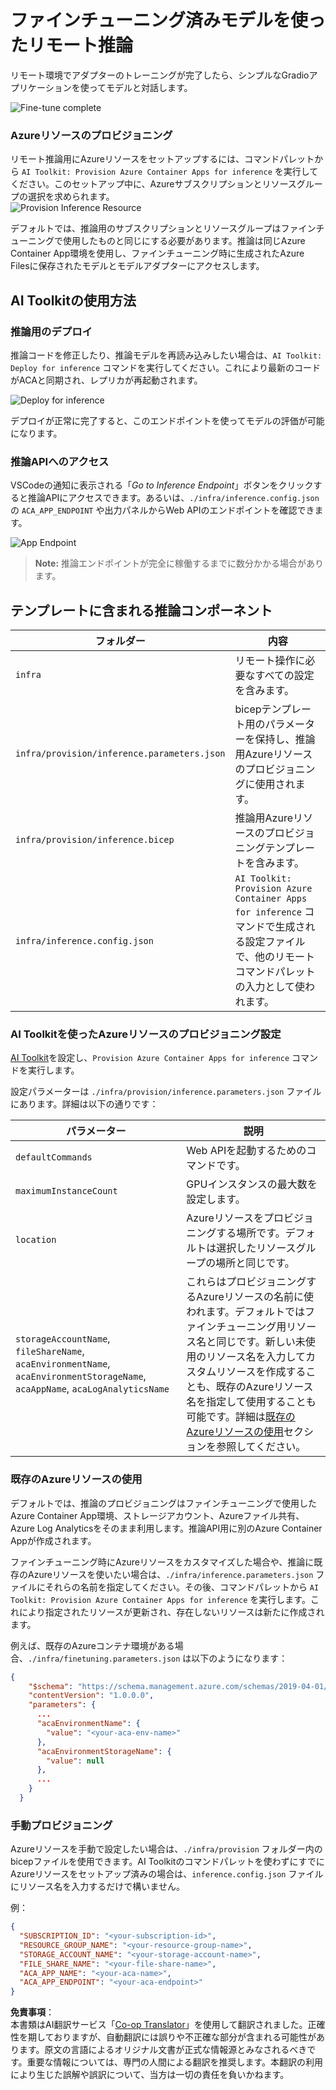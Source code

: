 <!--
CO_OP_TRANSLATOR_METADATA:
{
  "original_hash": "a54cd3d65b6963e4e8ce21e143c3ab04",
  "translation_date": "2025-07-16T21:16:27+00:00",
  "source_file": "md/01.Introduction/03/Remote_Interence.md",
  "language_code": "ja"
}
-->
# ファインチューニング済みモデルを使ったリモート推論

リモート環境でアダプターのトレーニングが完了したら、シンプルなGradioアプリケーションを使ってモデルと対話します。

![Fine-tune complete](../../../../../translated_images/log-finetuning-res.7b92254e7e822c7ffbec00f51a29199b0a53cefdd7fd2ce8330e4f787d98a94a.ja.png)

### Azureリソースのプロビジョニング
リモート推論用にAzureリソースをセットアップするには、コマンドパレットから `AI Toolkit: Provision Azure Container Apps for inference` を実行してください。このセットアップ中に、Azureサブスクリプションとリソースグループの選択を求められます。  
![Provision Inference Resource](../../../../../translated_images/command-provision-inference.467afc8d351642fc03bc2ae439330ad1253da4f08ed8a8e98cdf89ca5c7ae4c5.ja.png)
   
デフォルトでは、推論用のサブスクリプションとリソースグループはファインチューニングで使用したものと同じにする必要があります。推論は同じAzure Container App環境を使用し、ファインチューニング時に生成されたAzure Filesに保存されたモデルとモデルアダプターにアクセスします。

## AI Toolkitの使用方法

### 推論用のデプロイ  
推論コードを修正したり、推論モデルを再読み込みしたい場合は、`AI Toolkit: Deploy for inference` コマンドを実行してください。これにより最新のコードがACAと同期され、レプリカが再起動されます。

![Deploy for inference](../../../../../translated_images/command-deploy.9adb4e310dd0b0aec6bb518f3c5b19a945ca040216da11e210666ad0330702ea.ja.png)

デプロイが正常に完了すると、このエンドポイントを使ってモデルの評価が可能になります。

### 推論APIへのアクセス

VSCodeの通知に表示される「*Go to Inference Endpoint*」ボタンをクリックすると推論APIにアクセスできます。あるいは、`./infra/inference.config.json` の `ACA_APP_ENDPOINT` や出力パネルからWeb APIのエンドポイントを確認できます。

![App Endpoint](../../../../../translated_images/notification-deploy.446e480a44b1be5848fd31391c467b8d42c2db1d5daffa2250c9fcd3d8486164.ja.png)

> **Note:** 推論エンドポイントが完全に稼働するまでに数分かかる場合があります。

## テンプレートに含まれる推論コンポーネント

| フォルダー | 内容 |
| ------ |--------- |
| `infra` | リモート操作に必要なすべての設定を含みます。 |
| `infra/provision/inference.parameters.json` | bicepテンプレート用のパラメーターを保持し、推論用Azureリソースのプロビジョニングに使用されます。 |
| `infra/provision/inference.bicep` | 推論用Azureリソースのプロビジョニングテンプレートを含みます。 |
| `infra/inference.config.json` | `AI Toolkit: Provision Azure Container Apps for inference` コマンドで生成される設定ファイルで、他のリモートコマンドパレットの入力として使われます。 |

### AI Toolkitを使ったAzureリソースのプロビジョニング設定
[AI Toolkit](https://marketplace.visualstudio.com/items?itemName=ms-windows-ai-studio.windows-ai-studio)を設定し、`Provision Azure Container Apps for inference` コマンドを実行します。

設定パラメーターは `./infra/provision/inference.parameters.json` ファイルにあります。詳細は以下の通りです：

| パラメーター | 説明 |
| --------- |------------ |
| `defaultCommands` | Web APIを起動するためのコマンドです。 |
| `maximumInstanceCount` | GPUインスタンスの最大数を設定します。 |
| `location` | Azureリソースをプロビジョニングする場所です。デフォルトは選択したリソースグループの場所と同じです。 |
| `storageAccountName`, `fileShareName`, `acaEnvironmentName`, `acaEnvironmentStorageName`, `acaAppName`, `acaLogAnalyticsName` | これらはプロビジョニングするAzureリソースの名前に使われます。デフォルトではファインチューニング用リソース名と同じです。新しい未使用のリソース名を入力してカスタムリソースを作成することも、既存のAzureリソース名を指定して使用することも可能です。詳細は[既存のAzureリソースの使用](../../../../../md/01.Introduction/03)セクションを参照してください。 |

### 既存のAzureリソースの使用

デフォルトでは、推論のプロビジョニングはファインチューニングで使用したAzure Container App環境、ストレージアカウント、Azureファイル共有、Azure Log Analyticsをそのまま利用します。推論API用に別のAzure Container Appが作成されます。

ファインチューニング時にAzureリソースをカスタマイズした場合や、推論に既存のAzureリソースを使いたい場合は、`./infra/inference.parameters.json` ファイルにそれらの名前を指定してください。その後、コマンドパレットから `AI Toolkit: Provision Azure Container Apps for inference` を実行します。これにより指定されたリソースが更新され、存在しないリソースは新たに作成されます。

例えば、既存のAzureコンテナ環境がある場合、`./infra/finetuning.parameters.json` は以下のようになります：

```json
{
    "$schema": "https://schema.management.azure.com/schemas/2019-04-01/deploymentParameters.json#",
    "contentVersion": "1.0.0.0",
    "parameters": {
      ...
      "acaEnvironmentName": {
        "value": "<your-aca-env-name>"
      },
      "acaEnvironmentStorageName": {
        "value": null
      },
      ...
    }
  }
```

### 手動プロビジョニング  
Azureリソースを手動で設定したい場合は、`./infra/provision` フォルダー内のbicepファイルを使用できます。AI Toolkitのコマンドパレットを使わずにすでにAzureリソースをセットアップ済みの場合は、`inference.config.json` ファイルにリソース名を入力するだけで構いません。

例：

```json
{
  "SUBSCRIPTION_ID": "<your-subscription-id>",
  "RESOURCE_GROUP_NAME": "<your-resource-group-name>",
  "STORAGE_ACCOUNT_NAME": "<your-storage-account-name>",
  "FILE_SHARE_NAME": "<your-file-share-name>",
  "ACA_APP_NAME": "<your-aca-name>",
  "ACA_APP_ENDPOINT": "<your-aca-endpoint>"
}
```

**免責事項**：  
本書類はAI翻訳サービス「[Co-op Translator](https://github.com/Azure/co-op-translator)」を使用して翻訳されました。正確性を期しておりますが、自動翻訳には誤りや不正確な部分が含まれる可能性があります。原文の言語によるオリジナル文書が正式な情報源とみなされるべきです。重要な情報については、専門の人間による翻訳を推奨します。本翻訳の利用により生じた誤解や誤訳について、当方は一切の責任を負いかねます。